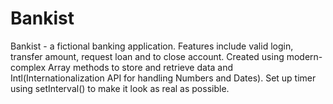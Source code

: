 # Bankist
Bankist - a fictional banking application. Features include valid login, transfer amount, request loan and to close account. Created using modern-complex Array methods to store and retrieve data and Intl(Internationalization API for handling Numbers and Dates). Set up timer using setInterval() to make it look as real as possible. 

